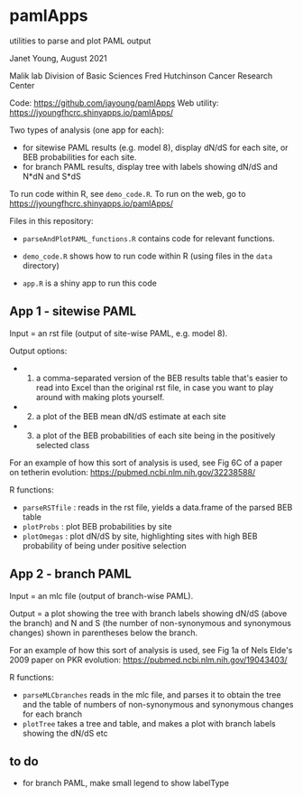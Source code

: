 # pamlApps
utilities to parse and plot PAML output

Janet Young, August 2021

Malik lab
Division of Basic Sciences
Fred Hutchinson Cancer Research Center


Code: https://github.com/jayoung/pamlApps
Web utility: https://jyoungfhcrc.shinyapps.io/pamlApps/

Two types of analysis (one app for each):
- for sitewise PAML results (e.g. model 8), display dN/dS for each site, or BEB probabilities for each site.
- for branch PAML results, display tree with labels showing dN/dS and N\*dN and S\*dS


To run code within R, see `demo_code.R`.  To run on the web, go to https://jyoungfhcrc.shinyapps.io/pamlApps/



Files in this repository: 
- `parseAndPlotPAML_functions.R` contains code for relevant functions.

- `demo_code.R` shows how to run code within R (using files in the `data` directory)

- `app.R` is a shiny app to run this code


## App 1 - sitewise PAML

Input = an rst file (output of site-wise PAML, e.g. model 8).

Output options:  
- 1. a comma-separated version of the BEB results table that's easier to read into Excel than the original rst file, in case you want to play around with making plots yourself.
- 2. a plot of the BEB mean dN/dS estimate at each site
- 3. a plot of the BEB probabilities of each site being in the positively selected class

For an example of how this sort of analysis is used, see Fig 6C of a paper on tetherin evolution: https://pubmed.ncbi.nlm.nih.gov/32238588/


R functions:
- `parseRSTfile` : reads in the rst file, yields a data.frame of the parsed BEB table
- `plotProbs` : plot BEB probabilities by site
- `plotOmegas` : plot dN/dS by site, highlighting sites with high BEB probability of being under positive selection


## App 2 - branch PAML

Input = an mlc file (output of branch-wise PAML).

Output = a plot showing the tree with branch labels showing dN/dS (above the branch) and N and S (the number of non-synonymous and synonymous changes) shown in parentheses below the branch. 

For an example of how this sort of analysis is used, see Fig 1a of Nels Elde's 2009 paper on PKR evolution: https://pubmed.ncbi.nlm.nih.gov/19043403/


R functions:
- `parseMLCbranches` reads in the mlc file, and parses it to obtain the tree and the table of numbers of non-synonymous and synonymous changes for each branch
- `plotTree` takes a tree and table, and makes a plot with branch labels showing the dN/dS etc 


## to do
- for branch PAML, make small legend to show labelType

